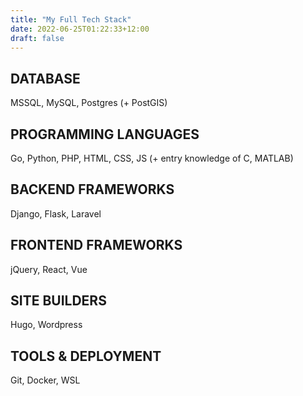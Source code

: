 ```yaml
---
title: "My Full Tech Stack"
date: 2022-06-25T01:22:33+12:00
draft: false
---
```


## DATABASE
MSSQL, MySQL, Postgres (+ PostGIS)

## PROGRAMMING LANGUAGES
Go, Python, PHP, HTML, CSS, JS
(+ entry knowledge of C, MATLAB)

## BACKEND FRAMEWORKS
Django, Flask, Laravel

## FRONTEND FRAMEWORKS
jQuery, React, Vue

## SITE BUILDERS
Hugo, Wordpress

## TOOLS & DEPLOYMENT
Git, Docker, WSL